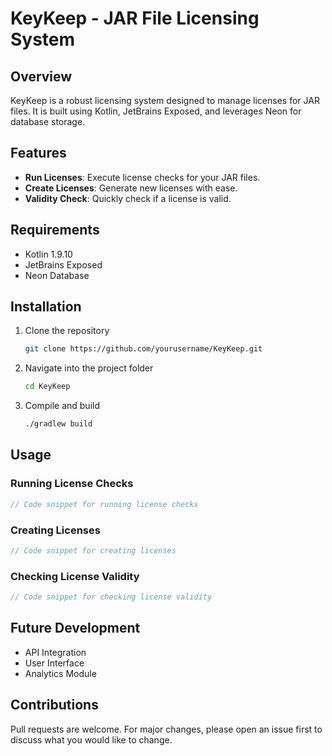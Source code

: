 # KeyKeep - JAR File Licensing System

## Overview

KeyKeep is a robust licensing system designed to manage licenses for JAR files. It is built using Kotlin, JetBrains Exposed, and leverages Neon for database storage. 

## Features

- **Run Licenses**: Execute license checks for your JAR files.
- **Create Licenses**: Generate new licenses with ease.
- **Validity Check**: Quickly check if a license is valid.

## Requirements

- Kotlin 1.9.10
- JetBrains Exposed
- Neon Database

## Installation

1. Clone the repository
   ```bash
   git clone https://github.com/yourusername/KeyKeep.git
   ```
2. Navigate into the project folder
   ```bash
   cd KeyKeep
   ```
3. Compile and build
   ```bash
   ./gradlew build
   ```

## Usage

### Running License Checks

```kotlin
// Code snippet for running license checks
```

### Creating Licenses

```kotlin
// Code snippet for creating licenses
```

### Checking License Validity

```kotlin
// Code snippet for checking license validity
```

## Future Development

- API Integration
- User Interface
- Analytics Module

## Contributions

Pull requests are welcome. For major changes, please open an issue first to discuss what you would like to change.